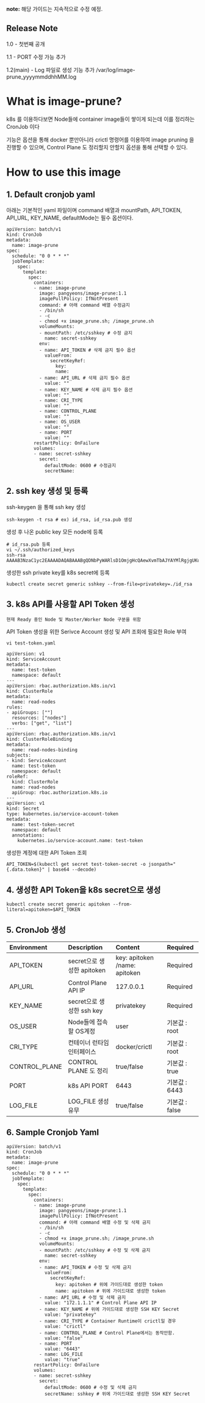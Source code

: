 **note:** 해당 가이드는 지속적으로 수정 예정.
## Release Note
1.0 - 첫번째 공개

1.1 - PORT 수정 가능 추가

1.2(main) - Log 파일로 생성 기능 추가 /var/log/image-prune_yyyymmddhhMM.log

# What is image-prune?
k8s 를 이용하다보면 Node들에 container image들이 쌓이게 되는데 이를 정리하는 CronJob 이다

기능은 옵션을 통해 docker 뿐만아니라 crictl 명령어를 이용하여 image pruning 을 진행할 수 있으며,
Control Plane 도 정리할지 안할지 옵션을 통해 선택할 수 있다.


# How to use this image

## 1. Default cronjob yaml
아래는 기본적인 yaml 파일이며 command 배열과 mountPath, API_TOKEN, API_URL, KEY_NAME, defaultMode는 필수 옵션이다.
```
apiVersion: batch/v1
kind: CronJob
metadata:
  name: image-prune
spec:
  schedule: "0 0 * * *"
  jobTemplate:
    spec:
      template:
        spec:
          containers:
          - name: image-prune
            image: pangyeons/image-prune:1.1
            imagePullPolicy: IfNotPresent
            command: # 아래 command 배열 수정금지
            - /bin/sh
            - -c
            - chmod +x image_prune.sh; /image_prune.sh
            volumeMounts:
            - mountPath: /etc/sshkey # 수정 금지
              name: secret-sshkey
            env:
            - name: API_TOKEN # 삭제 금지 필수 옵션
              valueFrom:
                secretKeyRef:
                  key:
                  name: 
            - name: API_URL # 삭제 금지 필수 옵션
              value: ""
            - name: KEY_NAME # 삭제 금지 필수 옵션
              value: ""
            - name: CRI_TYPE
              value: ""
            - name: CONTROL_PLANE
              value: ""
            - name: OS_USER
              value: ""
            - name: PORT
              value: ""
          restartPolicy: OnFailure
          volumes:
          - name: secret-sshkey
            secret:
              defaultMode: 0600 # 수정금지
              secretName:

```

## 2. ssh key 생성 및 등록
ssh-keygen 을 통해 ssh key 생성
```
ssh-keygen -t rsa # ex) id_rsa, id_rsa.pub 생성
```

생성 후 나온 public key 모든 node에 등록
```
# id_rsa.pub 등록
vi ~/.ssh/authorized_keys
ssh-rsa AAAAB3NzaC1yc2EAAAADAQABAAABgQDNbPyWARlsD1OmjgHcQAewXvmTbAJYAYMlRgjgUKu69uVyKB8ZS0n3KuLJy9JoTF4y/VOL5DTCU2TFb1A1eIhM4Ox5sPoNTWIG7
```

생성한 ssh private key를 k8s secret에 등록
```
kubectl create secret generic sshkey --from-file=privatekey=./id_rsa
```



## 3. k8s API를 사용할 API Token 생성
`현재 Ready 중인 Node 및 Master/Worker Node 구분을 위함`

API Token 생성을 위한 Serivce Account 생성 및 API 조회에 필요한 Role 부여
```
vi test-token.yaml

apiVersion: v1
kind: ServiceAccount
metadata:
  name: test-token
  namespace: default
---
apiVersion: rbac.authorization.k8s.io/v1
kind: ClusterRole
metadata:
  name: read-nodes
rules:
- apiGroups: [""]
  resources: ["nodes"]
  verbs: ["get", "list"]
---
apiVersion: rbac.authorization.k8s.io/v1
kind: ClusterRoleBinding
metadata:
  name: read-nodes-binding
subjects:
- kind: ServiceAccount
  name: test-token
  namespace: default
roleRef:
  kind: ClusterRole
  name: read-nodes
  apiGroup: rbac.authorization.k8s.io
---
apiVersion: v1
kind: Secret
type: kubernetes.io/service-account-token
metadata:
  name: test-token-secret
  namespace: default
  annotations:
    kubernetes.io/service-account.name: test-token
```


생성한 계정에 대한 API Token 조회
```
API_TOKEN=$(kubectl get secret test-token-secret -o jsonpath="{.data.token}" | base64 --decode)
```

## 4. 생성한 API Token을 k8s secret으로 생성
```
kubectl create secret generic apitoken --from-literal=apitoken=$API_TOKEN
```

## 5. CronJob 생성
| Environment | Description | Content | Required |
|:-|:-|:-|:-|
| API_TOKEN | secret으로 생성한 apitoken | key: apitoken /name: apitoken | Required |
| API_URL | Control Plane API IP | 127.0.0.1 | Required |
| KEY_NAME | secret으로 생성한 ssh key |	privatekey | Required |
|OS_USER | Node들에 접속할 OS계정 | user | 기본값 : root | |
| CRI_TYPE | 컨테이너 런타임 인터페이스 | docker/crictl | 기본값 : root | |
| CONTROL_PLANE | CONTROL PLANE 도 정리 | true/false | 기본값 : true | |
| PORT | k8s API PORT | 6443 | 기본값 : 6443 | |
| LOG_FILE | LOG_FILE 생성 유무 | true/false | 기본값 : false | |

## 6. Sample Cronjob Yaml
```
apiVersion: batch/v1
kind: CronJob
metadata:
  name: image-prune
spec:
  schedule: "0 0 * * *"
  jobTemplate:
    spec:
      template:
        spec:
          containers:
          - name: image-prune
            image: pangyeons/image-prune:1.1
            imagePullPolicy: IfNotPresent
            command: # 아래 command 배열 수정 및 삭제 금지
            - /bin/sh
            - -c
            - chmod +x image_prune.sh; /image_prune.sh
            volumeMounts:
            - mountPath: /etc/sshkey # 수정 및 삭제 금지
              name: secret-sshkey
            env:
            - name: API_TOKEN # 수정 및 삭제 금지
              valueFrom:
                secretKeyRef:
                  key: apitoken # 위에 가이드대로 생성한 token
                  name: apitoken # 위에 가이드대로 생성한 token
            - name: API_URL # 수정 및 삭제 금지
              value: "172.1.1.1" # Control Plane API IP
            - name: KEY_NAME # 위에 가이드대로 생성한 SSH KEY Secret
              value: "privatekey"
            - name: CRI_TYPE # Container Runtime이 crictl일 경우
              value: "crictl"
            - name: CONTROL_PLANE # Control Plane에서는 동작안함.
              value: "false"
            - name: PORT
              value: "6443"
            - name: LOG_FILE
              value: "true"
          restartPolicy: OnFailure
          volumes:
          - name: secret-sshkey
            secret:
              defaultMode: 0600 # 수정 및 삭제 금지
              secretName: sshkey # 위에 가이드대로 생성한 SSH KEY Secret
```
